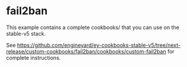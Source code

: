# fail2ban

This example contains a complete cookbooks/ that you can use on the stable-v5 stack.

See https://github.com/engineyard/ey-cookbooks-stable-v5/tree/next-release/custom-cookbooks/fail2ban/cookbooks/custom-fail2ban for complete instructions.
